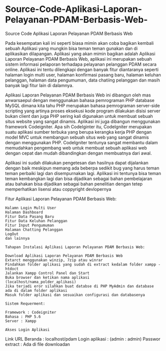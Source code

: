 # Source-Code-Aplikasi-Laporan-Pelayanan-PDAM-Berbasis-Web-
Source Code Aplikasi Laporan Pelayanan PDAM Berbasis Web 

Pada kesempatan kali ini seperti biasa mimin akan coba bagikan kembali sebuah Aplikasi yang mungkin bisa teman teman gunakan dan di aplikasikan dilapangan. Aplikasi yang akan mimin bagikan adalah Aplikasi Laporan Pelayanan PDAM Berbasis Web, aplikasi ini merupakan sebuah sistem informasi pelaporan terhadapa pelayanan pelanggan PDAM secara online. Aplikasi ini tentu dilengkapi dengan banyak fitur diantaranya seperti halaman login multi user, halaman konfirmasi pasang baru, halaman keluhan pelanggan, halaman data  pengumuman, data chatiing pelanggan dan masih banyak lagi fitur lain di dalamnya.

Aplikasi Laporan Pelayanan PDAM Berbasis Web ini dibangun oleh mas anwarsaepul dengan menggunakan bahasa pemrograman PHP database MySQL dimana kita tahu PHP merupakan bahasa pemrograman server-side scripting yang  artinya proses eksekusi kode program dilakukan disisi server bukan client dan juga PHP  sering kali digunakan untuk membuat sebuah situs website yang sangat dinamis. Aplikasi ini juga dibangun menggunakan framework Codeigniter. Apa sih CodeIginter itu, CodeIgniter merupakan suatu aplikasi sumber terbuka yang berupa kerangka kerja PHP dengan model MVC untuk membangun sebuah situs web yang sangat dinamis dengan menggunakan PHP. CodeIgniter tentunya sangat membantu dalam memudahkan pengembang web untuk membuat sebuah aplikasi web dengan cepat dan mudah dibandingkan dengan membuatnya dari awal.

Aplikasi ini sudah dilakukan pengetesan dan hasilnya dapat dijalankan dengan baik meskipun memang ada beberpa sedikit bug yang harus teman teman perbaiki lagi dan disempurnakan lagi. Aplikasi ini tentunya bisa teman teman kembangkan lagi dan bisa dijadikan sebagai bahan pembelajaran atau bahakan bisa dijadikan sebagai bahan penelitian dengan tetep memperhatikan lisensi atau coppyright devlopernya

Fitur  Aplikasi Laporan Pelayanan PDAM Berbasis Web:

    Halamn Login Multi User
    Halaman Dashboard
    Fitur Data Pasang Baru
    Fitur Data Keluhan Pelanggan
    Fitur Input Pengumuman
    Halaman Chatting Pelanggan
    LogOut
    dan lainnya
    
    Tahapan Instalasi Aplikasi Laporan Pelayanan PDAM Berbasis Web:

    Download Aplikasi Laporan Pelayanan PDAM Berbasis Web
    Extarct menggunakan winzip, 7zip atau winrar
    Pindahkan folder aplikasi yang sudah di extract kedalam folder xampp - htdoct
    Jalankan Xampp Control Panel dan Start
    Buka browser dan ketikan nama aplikasi (localhost/nama_polder_aplikasi)
    Jika terjadi eror silahkan buat databse di PHP MyAdmin dan database ada di dalam folder aplikasi
    Masuk folder aplikasi dan sesuaikan configurasi dan databasenya
    
    Sistem Requerment:

    Framework : Codeigniter
    Bahasa : PHP 5.6
    Server : Xampp
    
    Akses Login Aplikasi
Link URL Beranda : localhost/pdam
Login aplikasi : (admin : admin)
Passwor extract : Ada di file downloadan


